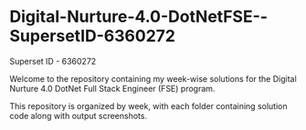 # Digital-Nurture-4.0-DotNetFSE--SupersetID-6360272

Superset ID - 6360272

Welcome to the repository containing my week-wise solutions for the Digital Nurture 4.0 DotNet Full Stack Engineer (FSE) program.

This repository is organized by week, with each folder containing solution code along with output screenshots.
